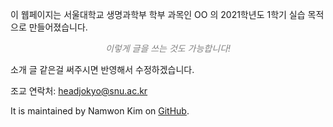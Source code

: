 

이 웹페이지는 서울대학교 생명과학부 학부 과목인 OO 의 2021학년도 1학기 실습 목적으로 만들어졌습니다.


*<center><i class="fas fa-quote-left" style="color:#A593E0;"></i><span style="color:gray">&nbsp;&nbsp;&nbsp;&nbsp;이렇게 글을 쓰는 것도 가능합니다!&nbsp;&nbsp;&nbsp;&nbsp;</span><i class="fas fa-quote-right" style="color:#A593E0;"></i></center>*

소개 글 같은걸 써주시면 반영해서 수정하겠습니다.

조교 연락처: <headjokyo@snu.ac.kr>

It is maintained by Namwon Kim on [GitHub](https://github.com/snupopgen21/snupopgen21.github.io).